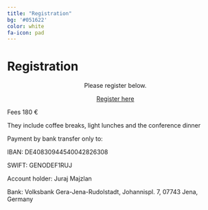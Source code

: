 ```yaml
---
title: "Registration"
bg: '#051622'
color: white
fa-icon: pad
---
```

# Registration

<p align="center">
Please register below.
</p>

<div align="center">
<a href="https://docs.google.com/forms/d/e/1FAIpQLSelUYP4soZoXnQ5nTyGOUSD9vPDzPeWbFvYKkJEw3qdN_33cQ/viewform?usp=pp_url" class="btn vspace btn-success btn-lg mr-1" role="button"><i class="fa fa-arrow-right" aria-hidden="true"></i> Register here</a>
</div>



Fees 180 €

They include coffee breaks, light lunches and the conference dinner

Payment by bank transfer only to:

IBAN: DE40830944540042826308

SWIFT: GENODEF1RUJ

Account holder: Juraj Majzlan

Bank: Volksbank Gera-Jena-Rudolstadt, Johannispl. 7, 07743 Jena, Germany

